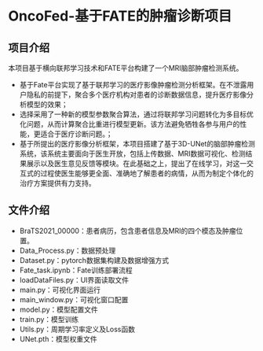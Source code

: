 # OncoFed-基于FATE的肿瘤诊断项目
## 项目介绍
本项目基于横向联邦学习技术和FATE平台构建了一个MRI脑部肿瘤检测系统。
-  基于Fate平台实现了基于联邦学习的医疗影像肿瘤检测分析框架。在不泄露用户隐私的前提下，聚合多个医疗机构对患者的诊断数据信息，提升医疗影像分析模型的效果；
-  选择采用了一种新的模型参数聚合算法，通过将联邦学习问题转化为多目标优化问题，从而计算聚合比重进行模型更新。该方法避免牺牲各参与用户的性能，更适合于医疗诊断问题。；
- 基于所提出的医疗影像分析框架，本项目搭建了基于3D-UNet的脑部肿瘤检测系统，该系统主要面向于医生开放，包括上传数据、MRI数据可视化、检测结果展示以及医生意见反馈等模块。在此基础之上，提出了在线学习，对这一交互式的过程使医生能够更全面、准确地了解患者的病情，从而为制定个体化的治疗方案提供有力支持。
## 文件介绍
- BraTS2021_00000：患者病历，包含患者信息及MRI的四个模态及肿瘤位置。
- Data_Process.py：数据预处理
- Dataset.py：pytorch数据集构建及数据增强方式
- Fate_task.ipynb：Fate训练部署流程
- loadDataFiles.py：UI界面读取文件
- main.py：可视化界面运行
- main_window.py：可视化窗口配置
- model.py：模型配置文件
- train.py：模型训练
- Utils.py：周期学习率定义及Loss函数
- UNet.pth：模型权重文件
